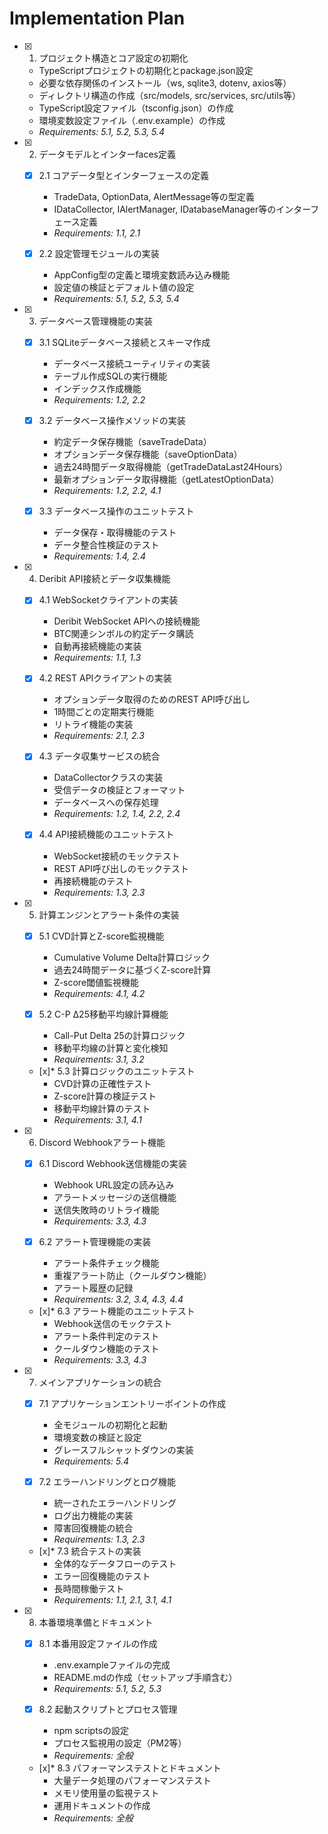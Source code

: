 # Implementation Plan

- [x] 1. プロジェクト構造とコア設定の初期化
  - TypeScriptプロジェクトの初期化とpackage.json設定
  - 必要な依存関係のインストール（ws, sqlite3, dotenv, axios等）
  - ディレクトリ構造の作成（src/models, src/services, src/utils等）
  - TypeScript設定ファイル（tsconfig.json）の作成
  - 環境変数設定ファイル（.env.example）の作成
  - _Requirements: 5.1, 5.2, 5.3, 5.4_

- [x] 2. データモデルとインターfaces定義
  - [x] 2.1 コアデータ型とインターフェースの定義
    - TradeData, OptionData, AlertMessage等の型定義
    - IDataCollector, IAlertManager, IDatabaseManager等のインターフェース定義
    - _Requirements: 1.1, 2.1_

  - [x] 2.2 設定管理モジュールの実装
    - AppConfig型の定義と環境変数読み込み機能
    - 設定値の検証とデフォルト値の設定
    - _Requirements: 5.1, 5.2, 5.3, 5.4_

- [x] 3. データベース管理機能の実装
  - [x] 3.1 SQLiteデータベース接続とスキーマ作成
    - データベース接続ユーティリティの実装
    - テーブル作成SQLの実行機能
    - インデックス作成機能
    - _Requirements: 1.2, 2.2_

  - [x] 3.2 データベース操作メソッドの実装
    - 約定データ保存機能（saveTradeData）
    - オプションデータ保存機能（saveOptionData）
    - 過去24時間データ取得機能（getTradeDataLast24Hours）
    - 最新オプションデータ取得機能（getLatestOptionData）
    - _Requirements: 1.2, 2.2, 4.1_

  - [x] 3.3 データベース操作のユニットテスト
    - データ保存・取得機能のテスト
    - データ整合性検証のテスト
    - _Requirements: 1.4, 2.4_

- [x] 4. Deribit API接続とデータ収集機能
  - [x] 4.1 WebSocketクライアントの実装
    - Deribit WebSocket APIへの接続機能
    - BTC関連シンボルの約定データ購読
    - 自動再接続機能の実装
    - _Requirements: 1.1, 1.3_

  - [x] 4.2 REST APIクライアントの実装
    - オプションデータ取得のためのREST API呼び出し
    - 1時間ごとの定期実行機能
    - リトライ機能の実装
    - _Requirements: 2.1, 2.3_

  - [x] 4.3 データ収集サービスの統合
    - DataCollectorクラスの実装
    - 受信データの検証とフォーマット
    - データベースへの保存処理
    - _Requirements: 1.2, 1.4, 2.2, 2.4_

  - [x] 4.4 API接続機能のユニットテスト
    - WebSocket接続のモックテスト
    - REST API呼び出しのモックテスト
    - 再接続機能のテスト
    - _Requirements: 1.3, 2.3_

- [x] 5. 計算エンジンとアラート条件の実装
  - [x] 5.1 CVD計算とZ-score監視機能
    - Cumulative Volume Delta計算ロジック
    - 過去24時間データに基づくZ-score計算
    - Z-score閾値監視機能
    - _Requirements: 4.1, 4.2_

  - [x] 5.2 C-P Δ25移動平均線計算機能
    - Call-Put Delta 25の計算ロジック
    - 移動平均線の計算と変化検知
    - _Requirements: 3.1, 3.2_

  - [x]* 5.3 計算ロジックのユニットテスト
    - CVD計算の正確性テスト
    - Z-score計算の検証テスト
    - 移動平均線計算のテスト
    - _Requirements: 3.1, 4.1_

- [x] 6. Discord Webhookアラート機能
  - [x] 6.1 Discord Webhook送信機能の実装
    - Webhook URL設定の読み込み
    - アラートメッセージの送信機能
    - 送信失敗時のリトライ機能
    - _Requirements: 3.3, 4.3_

  - [x] 6.2 アラート管理機能の実装
    - アラート条件チェック機能
    - 重複アラート防止（クールダウン機能）
    - アラート履歴の記録
    - _Requirements: 3.2, 3.4, 4.3, 4.4_

  - [x]* 6.3 アラート機能のユニットテスト
    - Webhook送信のモックテスト
    - アラート条件判定のテスト
    - クールダウン機能のテスト
    - _Requirements: 3.3, 4.3_

- [x] 7. メインアプリケーションの統合
  - [x] 7.1 アプリケーションエントリーポイントの作成
    - 全モジュールの初期化と起動
    - 環境変数の検証と設定
    - グレースフルシャットダウンの実装
    - _Requirements: 5.4_

  - [x] 7.2 エラーハンドリングとログ機能
    - 統一されたエラーハンドリング
    - ログ出力機能の実装
    - 障害回復機能の統合
    - _Requirements: 1.3, 2.3_

  - [x]* 7.3 統合テストの実装
    - 全体的なデータフローのテスト
    - エラー回復機能のテスト
    - 長時間稼働テスト
    - _Requirements: 1.1, 2.1, 3.1, 4.1_

- [x] 8. 本番環境準備とドキュメント
  - [x] 8.1 本番用設定ファイルの作成
    - .env.exampleファイルの完成
    - README.mdの作成（セットアップ手順含む）
    - _Requirements: 5.1, 5.2, 5.3_

  - [x] 8.2 起動スクリプトとプロセス管理
    - npm scriptsの設定
    - プロセス監視用の設定（PM2等）
    - _Requirements: 全般_

  - [x]* 8.3 パフォーマンステストとドキュメント
    - 大量データ処理のパフォーマンステスト
    - メモリ使用量の監視テスト
    - 運用ドキュメントの作成
    - _Requirements: 全般_
